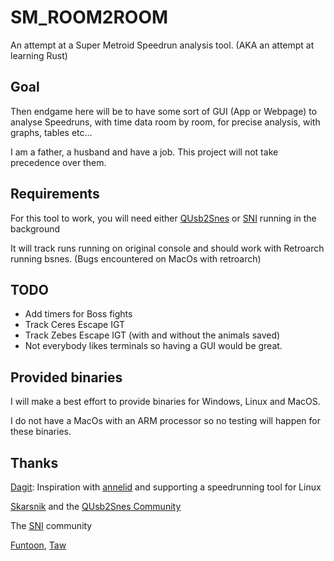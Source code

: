 # SM_ROOM2ROOM

An attempt at a Super Metroid Speedrun analysis tool.
(AKA an attempt at learning Rust)

## Goal
Then endgame here will be to have some sort of GUI (App or Webpage) to analyse Speedruns, with time data room by room, for precise analysis, with graphs, tables etc...

I am a father, a husband and have a job. This project will not take precedence over them.

## Requirements
For this tool to work, you will need either [QUsb2Snes](https://github.com/Skarsnik/QUsb2snes)
 or [SNI](https://github.com/alttpo/sni) running in the background

It will track runs running on original console and should work with Retroarch running bsnes.
(Bugs encountered on MacOs with retroarch)

## TODO
- Add timers for Boss fights
- Track Ceres Escape IGT
- Track Zebes Escape IGT (with and without the animals saved)
- Not everybody likes terminals so having a GUI would be great.

## Provided binaries
I will make a best effort to provide binaries for Windows, Linux and MacOS.

I do not have a MacOs with an ARM processor so no testing will happen for these binaries.

## Thanks
[Dagit](https://github.com/dagit): Inspiration with [annelid](https://github.com/dagit/annelid) and supporting a speedrunning tool for Linux

[Skarsnik](https://github.com/Skarsnik) and the [QUsb2Snes Community](https://github.com/Skarsnik/QUsb2snes)

The [SNI](https://github.com/alttpo/sni) community

[Funtoon](https://funtoon.party/), [Taw](https://github.com/Tawling) 